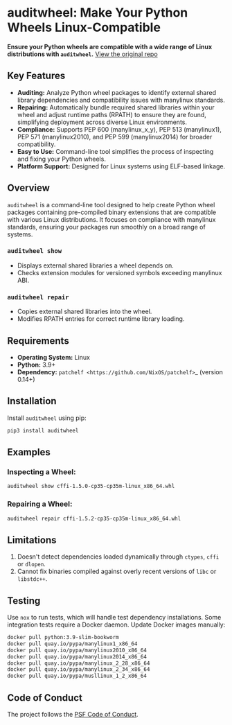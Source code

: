 # auditwheel: Make Your Python Wheels Linux-Compatible

**Ensure your Python wheels are compatible with a wide range of Linux distributions with `auditwheel`.**  [View the original repo](https://github.com/pypa/auditwheel)

## Key Features

*   **Auditing:**  Analyze Python wheel packages to identify external shared library dependencies and compatibility issues with manylinux standards.
*   **Repairing:**  Automatically bundle required shared libraries within your wheel and adjust runtime paths (RPATH) to ensure they are found, simplifying deployment across diverse Linux environments.
*   **Compliance:**  Supports PEP 600 (manylinux_x_y), PEP 513 (manylinux1), PEP 571 (manylinux2010), and PEP 599 (manylinux2014) for broader compatibility.
*   **Easy to Use:** Command-line tool simplifies the process of inspecting and fixing your Python wheels.
*   **Platform Support:**  Designed for Linux systems using ELF-based linkage.

## Overview

`auditwheel` is a command-line tool designed to help create Python wheel packages containing pre-compiled binary extensions that are compatible with various Linux distributions. It focuses on compliance with manylinux standards, ensuring your packages run smoothly on a broad range of systems.

### `auditwheel show`

*   Displays external shared libraries a wheel depends on.
*   Checks extension modules for versioned symbols exceeding manylinux ABI.

### `auditwheel repair`

*   Copies external shared libraries into the wheel.
*   Modifies RPATH entries for correct runtime library loading.

## Requirements

*   **Operating System:** Linux
*   **Python:** 3.9+
*   **Dependency:** `patchelf <https://github.com/NixOS/patchelf>`_ (version 0.14+)

## Installation

Install `auditwheel` using pip:

```bash
pip3 install auditwheel
```

## Examples

### Inspecting a Wheel:

```bash
auditwheel show cffi-1.5.0-cp35-cp35m-linux_x86_64.whl
```

### Repairing a Wheel:

```bash
auditwheel repair cffi-1.5.2-cp35-cp35m-linux_x86_64.whl
```

## Limitations

1.  Doesn't detect dependencies loaded dynamically through `ctypes`, `cffi` or `dlopen`.
2.  Cannot fix binaries compiled against overly recent versions of `libc` or `libstdc++`.

## Testing

Use `nox` to run tests, which will handle test dependency installations. Some integration tests require a Docker daemon. Update Docker images manually:

```bash
docker pull python:3.9-slim-bookworm
docker pull quay.io/pypa/manylinux1_x86_64
docker pull quay.io/pypa/manylinux2010_x86_64
docker pull quay.io/pypa/manylinux2014_x86_64
docker pull quay.io/pypa/manylinux_2_28_x86_64
docker pull quay.io/pypa/manylinux_2_34_x86_64
docker pull quay.io/pypa/musllinux_1_2_x86_64
```

## Code of Conduct

The project follows the [PSF Code of Conduct](https://github.com/pypa/.github/blob/main/CODE_OF_CONDUCT.md).